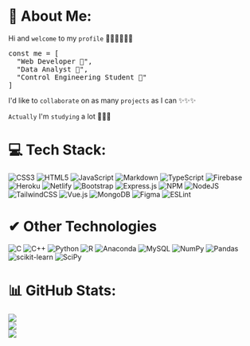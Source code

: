 # 💫 About Me:

Hi and `welcome` to my `profile` 🤟🏻🤟🏻🤟🏻

<pre>
const me = [
  "Web Developer 📗",
  "Data Analyst 📘",
  "Control Engineering Student 📙"
]
</pre>

I'd like to `collaborate` on as many `projects` as I can ✨✨✨

`Actually` I'm `studying` a lot 🎀🎀🎀

# 💻 Tech Stack:

![CSS3](https://img.shields.io/badge/css3-%231572B6.svg?style=flat&logo=css3&logoColor=white) ![HTML5](https://img.shields.io/badge/html5-%23E34F26.svg?style=flat&logo=html5&logoColor=white) ![JavaScript](https://img.shields.io/badge/javascript-%23323330.svg?style=flat&logo=javascript&logoColor=%23F7DF1E) ![Markdown](https://img.shields.io/badge/markdown-%23000000.svg?style=flat&logo=markdown&logoColor=white) ![TypeScript](https://img.shields.io/badge/typescript-%23007ACC.svg?style=flat&logo=typescript&logoColor=white) ![Firebase](https://img.shields.io/badge/firebase-%23039BE5.svg?style=flat&logo=firebase) ![Heroku](https://img.shields.io/badge/heroku-%23430098.svg?style=flat&logo=heroku&logoColor=white) ![Netlify](https://img.shields.io/badge/netlify-%23000000.svg?style=flat&logo=netlify&logoColor=#00C7B7) ![Bootstrap](https://img.shields.io/badge/bootstrap-%23563D7C.svg?style=flat&logo=bootstrap&logoColor=white) ![Express.js](https://img.shields.io/badge/express.js-%23404d59.svg?style=flat&logo=express&logoColor=%2361DAFB) ![NPM](https://img.shields.io/badge/NPM-%23000000.svg?style=flat&logo=npm&logoColor=white) ![NodeJS](https://img.shields.io/badge/node.js-6DA55F?style=flat&logo=node.js&logoColor=white) ![TailwindCSS](https://img.shields.io/badge/tailwindcss-%2338B2AC.svg?style=flat&logo=tailwind-css&logoColor=white) ![Vue.js](https://img.shields.io/badge/vuejs-%2335495e.svg?style=flat&logo=vuedotjs&logoColor=%234FC08D) ![MongoDB](https://img.shields.io/badge/MongoDB-%234ea94b.svg?style=flat&logo=mongodb&logoColor=white) ![Figma](https://img.shields.io/badge/figma-%23F24E1E.svg?style=flat&logo=figma&logoColor=white) ![ESLint](https://img.shields.io/badge/ESLint-4B3263?style=flat&logo=eslint&logoColor=white)

# ✔ Other Technologies

![C](https://img.shields.io/badge/c-%2300599C.svg?style=flat&logo=c&logoColor=white) ![C++](https://img.shields.io/badge/c++-%2300599C.svg?style=flat&logo=c%2B%2B&logoColor=white) ![Python](https://img.shields.io/badge/python-3670A0?style=flat&logo=python&logoColor=ffdd54) ![R](https://img.shields.io/badge/r-%23276DC3.svg?style=flat&logo=r&logoColor=white) ![Anaconda](https://img.shields.io/badge/Anaconda-%2344A833.svg?style=flat&logo=anaconda&logoColor=white) ![MySQL](https://img.shields.io/badge/mysql-%2300f.svg?style=flat&logo=mysql&logoColor=white) ![NumPy](https://img.shields.io/badge/numpy-%23013243.svg?style=flat&logo=numpy&logoColor=white) ![Pandas](https://img.shields.io/badge/pandas-%23150458.svg?style=flat&logo=pandas&logoColor=white) ![scikit-learn](https://img.shields.io/badge/scikit--learn-%23F7931E.svg?style=flat&logo=scikit-learn&logoColor=white) ![SciPy](https://img.shields.io/badge/SciPy-%230C55A5.svg?style=flat&logo=scipy&logoColor=%white)

# 📊 GitHub Stats:

![](https://github-readme-stats.vercel.app/api?username=vircoding&theme=radical&hide_border=false&include_all_commits=false&count_private=false)<br/>
![](https://github-readme-streak-stats.herokuapp.com/?user=vircoding&theme=radical&hide_border=false)<br/>
![](https://github-readme-stats.vercel.app/api/top-langs/?username=vircoding&theme=radical&hide_border=false&include_all_commits=false&count_private=false&layout=compact)

<!-- Proudly created with GPRM ( https://gprm.itsvg.in ) -->

